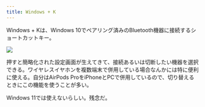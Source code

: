 ```yaml
---
title: Windows + K
---
```

Windows + Kは、Windows 10でペアリング済みのBluetooth機器に接続するショートカットキー。

![](https://lh4.googleusercontent.com/SeKJOjkIb1ucTzYlRgTTVfYLMC0o8tXFlIw424tll5z6_HYVFGnwMfA5yJZ89Qoa4nlYnrTPF9Ae0_OrhJ8E2yy1XPh3IHtd57Ykg3iAc8X-X2U_XVRdtWCQC8zy4pYnv_OgC8YcsGDfHnO2hDJw9g)

押すと簡略化された設定画面が生えてきて、接続あるいは切断したい機器を選択できる。ワイヤレスイヤホンを複数端末で併用している場合なんかには特に便利に使える。自分はAirPods ProをiPhoneとPCで併用しているので、切り替えるときにこの機能を使うことが多い。

Windows 11では使えないらしい。残念だ。
